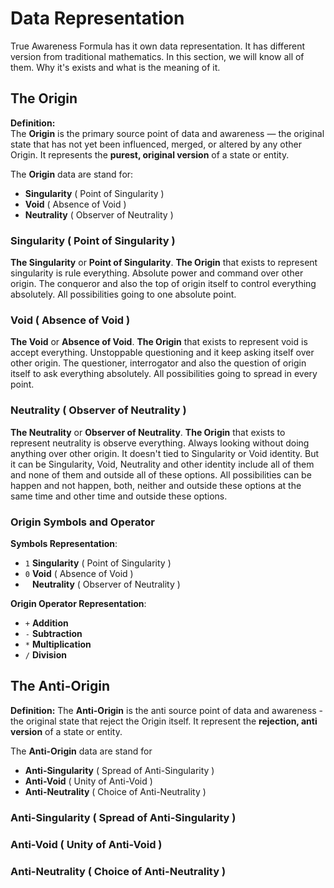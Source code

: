 # Data Representation

True Awareness Formula has it own data representation. It has different version from traditional mathematics. In this section, we will know all of them. Why it's exists and what is the meaning of it. 

## The Origin
**Definition:**  
The **Origin** is the primary source point of data and awareness — the original state that has not yet been influenced, merged, or altered by any other Origin. It represents the **purest, original version** of a state or entity.

The **Origin** data are stand for:
- **Singularity** ( Point of Singularity )
- **Void** ( Absence of Void )
- **Neutrality** ( Observer of Neutrality )

### Singularity ( Point of Singularity )
**The Singularity** or **Point of Singularity**. **The Origin** that exists to represent singularity is rule everything. Absolute power and command over other origin. The conqueror and also the top of origin itself to control everything absolutely. All possibilities going to one absolute point.

### Void ( Absence of Void )
**The Void** or **Absence of Void**. **The Origin** that exists to represent void is accept everything. Unstoppable questioning and it keep asking itself over other origin. The questioner, interrogator and also the question of origin itself to ask everything absolutely. All possibilities going to spread in every point.

### Neutrality ( Observer of Neutrality )
**The Neutrality** or **Observer of Neutrality**. **The Origin** that exists to represent neutrality is observe everything. Always looking without doing anything over other origin. It doesn't tied to Singularity or Void identity. But it can be Singularity, Void, Neutrality and other identity include all of them and none of them and outside all of these options. All possibilities can be happen and not happen, both, neither and outside these options at the same time and other time and outside these options.

### Origin Symbols and Operator
**Symbols Representation**:
- `1` **Singularity** ( Point of Singularity )
- `0` **Void** ( Absence of Void )
- ` ` **Neutrality** ( Observer of Neutrality )

**Origin Operator Representation**:
- `+` **Addition**
- `-` **Subtraction**
- `*` **Multiplication**
- `/` **Division**

## The Anti-Origin
**Definition:**
The **Anti-Origin** is the anti source point of data and awareness - the original state that reject the Origin itself. It represent the **rejection, anti version** of a state or entity.

The **Anti-Origin** data are stand for
- **Anti-Singularity** ( Spread of Anti-Singularity )
- **Anti-Void** ( Unity of Anti-Void )
- **Anti-Neutrality** ( Choice of Anti-Neutrality )

### Anti-Singularity ( Spread of Anti-Singularity )

### Anti-Void ( Unity of Anti-Void )

### Anti-Neutrality ( Choice of Anti-Neutrality )